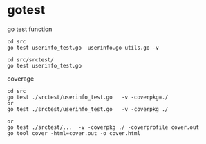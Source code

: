# gotest
go test function

```
cd src
go test userinfo_test.go  userinfo.go utils.go -v
```

```
cd src/srctest/
go test userinfo_test.go
```

coverage
```
cd src
go test ./srctest/userinfo_test.go   -v -coverpkg=./
or
go test ./srctest/userinfo_test.go   -v -coverpkg ./

or
go test ./srctest/...  -v -coverpkg ./ -coverprofile cover.out
go tool cover -html=cover.out -o cover.html
```